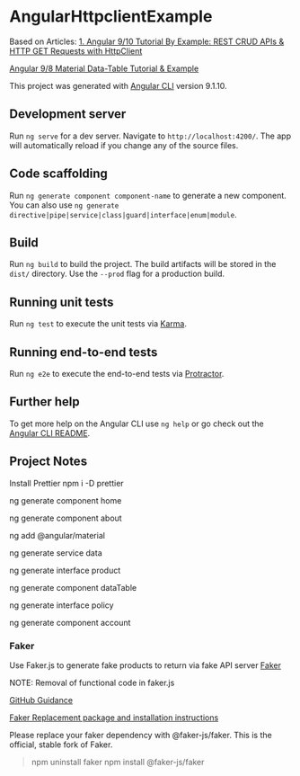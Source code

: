 # AngularHttpclientExample

Based on Articles:
[1. Angular 9/10 Tutorial By Example: REST CRUD APIs & HTTP GET Requests with HttpClient](https://www.techiediaries.com/angular/angular-9-8-tutorial-by-example-rest-crud-apis-http-get-requests-with-httpclient/)

[Angular 9/8 Material Data-Table Tutorial & Example](https://www.techiediaries.com/angular-material-table/)

This project was generated with [Angular CLI](https://github.com/angular/angular-cli) version 9.1.10.

## Development server

Run `ng serve` for a dev server. Navigate to `http://localhost:4200/`. The app will automatically reload if you change any of the source files.

## Code scaffolding

Run `ng generate component component-name` to generate a new component. You can also use `ng generate directive|pipe|service|class|guard|interface|enum|module`.

## Build

Run `ng build` to build the project. The build artifacts will be stored in the `dist/` directory. Use the `--prod` flag for a production build.

## Running unit tests

Run `ng test` to execute the unit tests via [Karma](https://karma-runner.github.io).

## Running end-to-end tests

Run `ng e2e` to execute the end-to-end tests via [Protractor](http://www.protractortest.org/).

## Further help

To get more help on the Angular CLI use `ng help` or go check out the [Angular CLI README](https://github.com/angular/angular-cli/blob/master/README.md).

## Project Notes

Install Prettier
npm i -D prettier

ng generate component home

ng generate component about

ng add @angular/material

ng generate service data

ng generate interface product

ng generate component dataTable

ng generate interface policy

ng generate component account

### Faker

Use Faker.js to generate fake products to return via fake API server
[Faker](https://github.com/marak/Faker.js/#api-methods)

NOTE: Removal of functional code in faker.js

[GitHub Guidance](https://github.com/advisories/GHSA-5w9c-rv96-fr7g)

[Faker Replacement package and installation instructions](https://github.com/faker-js/faker)

Please replace your faker dependency with @faker-js/faker. This is the official, stable fork of Faker.

> npm uninstall faker
> npm install @faker-js/faker
